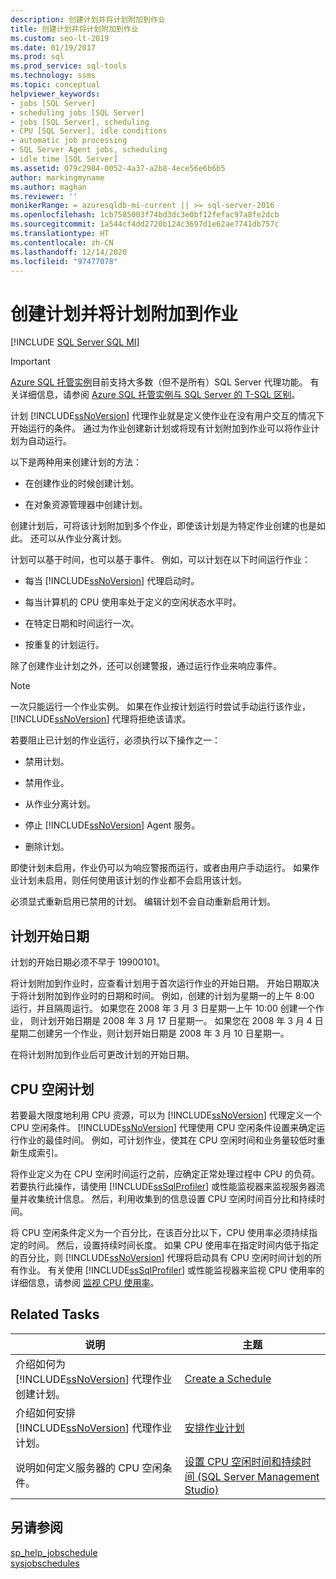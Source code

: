```yaml
---
description: 创建计划并将计划附加到作业
title: 创建计划并将计划附加到作业
ms.custom: seo-lt-2019
ms.date: 01/19/2017
ms.prod: sql
ms.prod_service: sql-tools
ms.technology: ssms
ms.topic: conceptual
helpviewer_keywords:
- jobs [SQL Server]
- scheduling jobs [SQL Server]
- jobs [SQL Server], scheduling
- CPU [SQL Server], idle conditions
- automatic job processing
- SQL Server Agent jobs, scheduling
- idle time [SQL Server]
ms.assetid: 079c2984-0052-4a37-a2b8-4ece56e6b6b5
author: markingmyname
ms.author: maghan
ms.reviewer: ''
monikerRange: = azuresqldb-mi-current || >= sql-server-2016
ms.openlocfilehash: 1cb7585003f74bd3dc3e0bf12fefac97a8fe2dcb
ms.sourcegitcommit: 1a544cf4dd2720b124c3697d1e62ae7741db757c
ms.translationtype: HT
ms.contentlocale: zh-CN
ms.lasthandoff: 12/14/2020
ms.locfileid: "97477078"
---
```

# <a name="create-and-attach-schedules-to-jobs"></a>创建计划并将计划附加到作业
[!INCLUDE [SQL Server SQL MI](../../includes/applies-to-version/sql-asdbmi.md)]

> [!IMPORTANT]  
> [Azure SQL 托管实例](/azure/sql-database/sql-database-managed-instance)目前支持大多数（但不是所有）SQL Server 代理功能。 有关详细信息，请参阅 [Azure SQL 托管实例与 SQL Server 的 T-SQL 区别](/azure/sql-database/sql-database-managed-instance-transact-sql-information#sql-server-agent)。

计划 [!INCLUDE[ssNoVersion](../../includes/ssnoversion-md.md)] 代理作业就是定义使作业在没有用户交互的情况下开始运行的条件。 通过为作业创建新计划或将现有计划附加到作业可以将作业计划为自动运行。  
  
以下是两种用来创建计划的方法：  
  
-   在创建作业的时候创建计划。  
  
-   在对象资源管理器中创建计划。  
  
创建计划后，可将该计划附加到多个作业，即使该计划是为特定作业创建的也是如此。 还可以从作业分离计划。  
  
计划可以基于时间，也可以基于事件。 例如，可以计划在以下时间运行作业：  
  
-   每当 [!INCLUDE[ssNoVersion](../../includes/ssnoversion-md.md)] 代理启动时。  
  
-   每当计算机的 CPU 使用率处于定义的空闲状态水平时。  
  
-   在特定日期和时间运行一次。  
  
-   按重复的计划运行。  
  
除了创建作业计划之外，还可以创建警报，通过运行作业来响应事件。  
  
> [!NOTE]  
> 一次只能运行一个作业实例。 如果在作业按计划运行时尝试手动运行该作业， [!INCLUDE[ssNoVersion](../../includes/ssnoversion-md.md)] 代理将拒绝该请求。  
  
若要阻止已计划的作业运行，必须执行以下操作之一：  
  
-   禁用计划。  
  
-   禁用作业。  
  
-   从作业分离计划。  
  
-   停止 [!INCLUDE[ssNoVersion](../../includes/ssnoversion-md.md)] Agent 服务。  
  
-   删除计划。  
  
即使计划未启用，作业仍可以为响应警报而运行，或者由用户手动运行。 如果作业计划未启用，则任何使用该计划的作业都不会启用该计划。  
  
必须显式重新启用已禁用的计划。 编辑计划不会自动重新启用计划。  
  
## <a name="scheduling-start-dates"></a>计划开始日期  
计划的开始日期必须不早于 19900101。  
  
将计划附加到作业时，应查看计划用于首次运行作业的开始日期。 开始日期取决于将计划附加到作业时的日期和时间。 例如，创建的计划为星期一的上午 8:00 运行，并且隔周运行。 如果您在 2008 年 3 月 3 日星期一上午 10:00 创建一个作业， 则计划开始日期是 2008 年 3 月 17 日星期一。 如果您在 2008 年 3 月 4 日星期二创建另一个作业，则计划开始日期是 2008 年 3 月 10 日星期一。  
  
在将计划附加到作业后可更改计划的开始日期。  
  
## <a name="cpu-idle-schedules"></a>CPU 空闲计划  
若要最大限度地利用 CPU 资源，可以为 [!INCLUDE[ssNoVersion](../../includes/ssnoversion-md.md)] 代理定义一个 CPU 空闲条件。 [!INCLUDE[ssNoVersion](../../includes/ssnoversion-md.md)] 代理使用 CPU 空闲条件设置来确定运行作业的最佳时间。 例如，可计划作业，使其在 CPU 空闲时间和业务量较低时重新生成索引。  
  
将作业定义为在 CPU 空闲时间运行之前，应确定正常处理过程中 CPU 的负荷。 若要执行此操作，请使用 [!INCLUDE[ssSqlProfiler](../../includes/sssqlprofiler-md.md)] 或性能监视器来监视服务器流量并收集统计信息。 然后，利用收集到的信息设置 CPU 空闲时间百分比和持续时间。  
  
将 CPU 空闲条件定义为一个百分比，在该百分比以下，CPU 使用率必须持续指定的时间。 然后，设置持续时间长度。 如果 CPU 使用率在指定时间内低于指定的百分比，则 [!INCLUDE[ssNoVersion](../../includes/ssnoversion-md.md)] 代理将启动具有 CPU 空闲时间计划的所有作业。 有关使用 [!INCLUDE[ssSqlProfiler](../../includes/sssqlprofiler-md.md)] 或性能监视器来监视 CPU 使用率的详细信息，请参阅 [监视 CPU 使用率](../../relational-databases/performance-monitor/monitor-cpu-usage.md)。  
  
## <a name="related-tasks"></a>Related Tasks  
  
|说明|主题|  
|-|-|  
|介绍如何为 [!INCLUDE[ssNoVersion](../../includes/ssnoversion-md.md)] 代理作业创建计划。|[Create a Schedule](../../ssms/agent/create-a-schedule.md)|  
|介绍如何安排 [!INCLUDE[ssNoVersion](../../includes/ssnoversion-md.md)] 代理作业计划。|[安排作业计划](../../ssms/agent/schedule-a-job.md)|  
|说明如何定义服务器的 CPU 空闲条件。|[设置 CPU 空闲时间和持续时间 (SQL Server Management Studio)](../../ssms/agent/set-cpu-idle-time-and-duration-sql-server-management-studio.md)|  
  
## <a name="see-also"></a>另请参阅  
[sp_help_jobschedule](../../relational-databases/system-stored-procedures/sp-help-jobschedule-transact-sql.md)  
[sysjobschedules](../../relational-databases/system-tables/dbo-sysjobschedules-transact-sql.md)  
